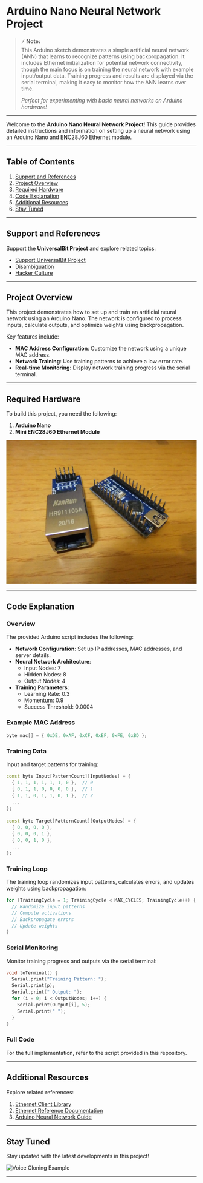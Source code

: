 # Arduino Nano Neural Network Project
> ⚡️ **Note:**  
> This Arduino sketch demonstrates a simple artificial neural network (ANN) that learns to recognize patterns using backpropagation. It includes Ethernet initialization for potential network connectivity, though the main focus is on training the neural network with example input/output data. Training progress and results are displayed via the serial terminal, making it easy to monitor how the ANN learns over time.  
>  
> _Perfect for experimenting with basic neural networks on Arduino hardware!_

---
Welcome to the **Arduino Nano Neural Network Project**! This guide provides detailed instructions and information on setting up a neural network using an Arduino Nano and ENC28J60 Ethernet module.

---

## Table of Contents
1. [Support and References](#support-and-references)
2. [Project Overview](#project-overview)
3. [Required Hardware](#required-hardware)
4. [Code Explanation](#code-explanation)
5. [Additional Resources](#additional-resources)
6. [Stay Tuned](#stay-tuned)

---

## Support and References

Support the **UniversalBit Project** and explore related topics:
- [Support UniversalBit Project](https://github.com/universalbit-dev/universalbit-dev/tree/main/support)
- [Disambiguation](https://en.wikipedia.org/wiki/Wikipedia:Disambiguation)
- [Hacker Culture](https://en.wikipedia.org/wiki/Hacker_culture)

---

## Project Overview

This project demonstrates how to set up and train an artificial neural network using an Arduino Nano. The network is configured to process inputs, calculate outputs, and optimize weights using backpropagation.

Key features include:
- **MAC Address Configuration**: Customize the network using a unique MAC address.
- **Network Training**: Use training patterns to achieve a low error rate.
- **Real-time Monitoring**: Display network training progress via the serial terminal.

---

## Required Hardware

To build this project, you need the following:
1. **Arduino Nano**
2. **Mini ENC28J60 Ethernet Module**

![Arduino Nano and Ethernet Module](https://github.com/universalbit-dev/universalbit-dev/blob/main/hacking/images/DSCF2499.JPG)

---

## Code Explanation

### Overview
The provided Arduino script includes the following:
- **Network Configuration**: Set up IP addresses, MAC addresses, and server details.
- **Neural Network Architecture**:
  - Input Nodes: 7
  - Hidden Nodes: 8
  - Output Nodes: 4
- **Training Parameters**:
  - Learning Rate: 0.3
  - Momentum: 0.9
  - Success Threshold: 0.0004

### Example MAC Address
```c++
byte mac[] = { 0xDE, 0xAF, 0xCF, 0xEF, 0xFE, 0xBD };
```

### Training Data
Input and target patterns for training:
```c++
const byte Input[PatternCount][InputNodes] = {
  { 1, 1, 1, 1, 1, 1, 0 },  // 0
  { 0, 1, 1, 0, 0, 0, 0 },  // 1
  { 1, 1, 0, 1, 1, 0, 1 },  // 2
  ...
};

const byte Target[PatternCount][OutputNodes] = {
  { 0, 0, 0, 0 },
  { 0, 0, 0, 1 },
  { 0, 0, 1, 0 },
  ...
};
```

### Training Loop
The training loop randomizes input patterns, calculates errors, and updates weights using backpropagation:
```c++
for (TrainingCycle = 1; TrainingCycle < MAX_CYCLES; TrainingCycle++) {
  // Randomize input patterns
  // Compute activations
  // Backpropagate errors
  // Update weights
}
```

### Serial Monitoring
Monitor training progress and outputs via the serial terminal:
```c++
void toTerminal() {
  Serial.print("Training Pattern: ");
  Serial.print(p);
  Serial.print(" Output: ");
  for (i = 0; i < OutputNodes; i++) {
    Serial.print(Output[i], 5);
    Serial.print(" ");
  }
}
```

### Full Code
For the full implementation, refer to the script provided in this repository.

---

## Additional Resources

Explore related references:
1. [Ethernet Client Library](https://www.arduino.cc/reference/en/libraries/ethernet/ethernetclient/)
2. [Ethernet Reference Documentation](https://www.arduino.cc/reference/en/libraries/ethernet/)
3. [Arduino Neural Network Guide](https://robotics.hobbizine.com/arduinoann.html)

---

## Stay Tuned

Stay updated with the latest developments in this project!

![Voice Cloning Example](https://github.com/universalbit-dev/universalbit-dev/blob/main/hacking/images/voice_cloned.JPG)

---
